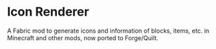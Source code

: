 # Icon Renderer
A Fabric mod to generate icons and information of blocks, items, etc. in Minecraft and other mods, now ported to Forge/Quilt.
